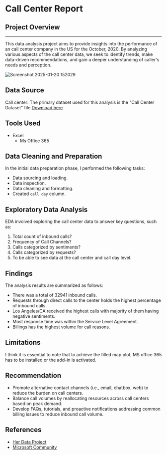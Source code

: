 # Call Center Report

## Project Overview
---
This data analysis project aims to provide insights into the performance of an call center company in the US for the October, 2020. By analyzing various aspects of the call center data, we seek to identify trends, make data-driven recommendations, and gain a deeper understanding of caller's needs and perception.

![Screenshot 2025-01-20 152029](https://github.com/user-attachments/assets/614f21d6-92e5-4e46-b5f6-e752a6bce6dc)

## Data Source
Call center: The primary dataset used for this analysis is the "Call Center Dataset" file [Download here](https://ko-fi.com/W7W81ZJLV)

## Tools Used
- Excel
    -  Ms Office 365

## Data Cleaning and Preparation
In the initial data preparation phase, I performed the following tasks:

- Data sourcing and loading.
- Data inspection.
- Data cleaning and formatting.
- Created `call day` column.

## Exploratory Data Analysis
EDA involved exploring the call center data to answer key questions, such as:

1. Total count of inbound calls?
2. Frequency of Call Channels?
3. Calls categorized by sentiments?
4. Calls categorized by requests?
5. To be able  to see data at the call center and call day level.

## Findings
The analysis results are summarized as follows:
- There was a total of 32941 inbound calls.
- Requests through direct calls to the center holds the highest percentage of inbound calls.
- Los Angeles/CA received the highest calls with majority of them having negative sentiments.
- Most response time was within the Service Level Agreement.
- Billings has the highest volume for call reasons.

## Limitations
I think it is essential to note that to achieve the filled map plot, MS office 365 has to be installed or the add-in is activated.

## Recommendation

- Promote alternative contact channels (i.e., email, chatbox, web) to reduce the burden on call centers.
- Balance call volumes by reallocating resources across call centers based on peak demand.
- Develop FAQs, tutorials, and proactive notifications addressing common billing issues to reduce inbound call volume.

## References
- [Her Data Project](https://www.youtube.com/@herdataproject)
- [Microsoft Community](https://answers.microsoft.com/en-us/msoffice/forum/all/maps-chart-missing-in-excel-2019/b325e71e-e7e8-49fc-94fa-70411072f781)
